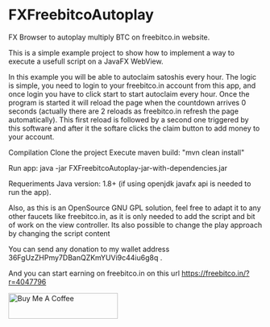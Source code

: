 # FXFreebitcoAutoplay
FX Browser to autoplay multiply BTC on freebitco.in website.

This is a simple example project to show how to implement a way to execute a usefull script on a JavaFX WebView.

In this example you will be able to autoclaim satoshis every hour. The logic is simple, you need to login to your freebitco.in account from this app, and once login you have to click start to start autoclaim every hour. Once the program is started it will reload the page when the countdown arrives 0 seconds (actually there are 2 reloads as freebitco.in refresh the page automatically). This first  reload is followed by a second one triggered by this software and after it the softare clicks the claim button to add money to your account.


Compilation
      Clone the project
	  Execute maven build: "mvn clean install"

Run app:
     java -jar FXFreebitcoAutoplay-jar-with-dependencies.jar

Requeriments
     Java version: 1.8+ (if using openjdk javafx api is needed to run the app).
     
Also, as this is an OpenSource GNU GPL solution, feel free to adapt it to any other faucets like freebitco.in, as it is only needed to add the script and bit of work on the view controller. Its also possible to change the play approach by changing the script content

You can send any donation to my wallet address 36FgUzZHPmy7DBanQZKmYUVi9c44iu6g8q .

And you can start earning on freebitco.in on this url https://freebitco.in/?r=4047796

<a href="https://www.buymeacoffee.com/kikovalle" target="_blank"><img src="https://cdn.buymeacoffee.com/buttons/default-blue.png" alt="Buy Me A Coffee" style="height: 51px !important;width: 217px !important;" ></a>

